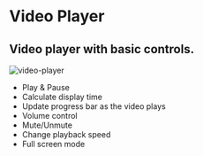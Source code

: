# Video Player
## Video player with basic controls.
![video-player](https://i.imgur.com/ed2Lz65.png)

* Play & Pause
* Calculate display time
* Update progress bar as the video plays
* Volume control
* Mute/Unmute
* Change playback speed
* Full screen mode
